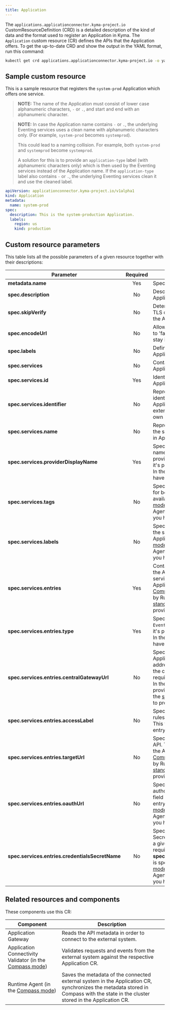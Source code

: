 ```yaml
---
title: Application
---
```


The `applications.applicationconnector.kyma-project.io` CustomResourceDefinition (CRD) is a detailed description of the kind of data and the format used to register an Application in Kyma. The `Application` custom resource (CR) defines the APIs that the Application offers. To get the up-to-date CRD and show the output in the YAML format, run this command:

```bash
kubectl get crd applications.applicationconnector.kyma-project.io -o yaml
```

## Sample custom resource

This is a sample resource that registers the `system-prod` Application which offers one service.

>**NOTE:** The name of the Application must consist of lower case alphanumeric characters, `-` or `.`, and start and end with an alphanumeric character.

>**NOTE:** In case the Application name contains `-` or `.`, the underlying Eventing services uses a clean name with alphanumeric characters only. (For example, `system-prod` becomes `systemprod`).
>
> This could lead to a naming collision. For example, both `system-prod` and `systemprod` become `systemprod`.
>
> A solution for this is to provide an `application-type` label (with alphanumeric characters only) which is then used by the Eventing services instead of the Application name. If the `application-type` label also contains `-` or `.`, the underlying Eventing services clean it and use the cleaned label.

```yaml
apiVersion: applicationconnector.kyma-project.io/v1alpha1
kind: Application
metadata:
  name: system-prod
spec:
  description: This is the system-production Application.
  labels:
    region: us
    kind: production
```

## Custom resource parameters

This table lists all the possible parameters of a given resource together with their descriptions:

| Parameter   |      Required      |  Description |
|----------|:-------------:|------|
| **metadata.name** | Yes | Specifies the name of the CR. |
| **spec.description** | No | Describes the connected Application.  |
| **spec.skipVerify** | No | Determines whether to skip TLS certificate verification for the Application.  |
| **spec.encodeUrl** | No | Allows for URL encoding. If set to 'false', your URL segments stay intact. |
| **spec.labels** | No | Defines the labels of the Application. |
| **spec.services** | No | Contains all services that the Application provides. |
| **spec.services.id** | Yes | Identifies the service that the Application provides. |
| **spec.services.identifier** | No | Represents an additional identifier unique in the Application scope. Allows the external system to provide its own identifier. |
| **spec.services.name** | No | Represents a unique name of the service. Used for proxying in Application Gateway. |
| **spec.services.providerDisplayName** | Yes | Specifies a human-readable name of the Application service provider. In the [Compass mode](../../01-overview/main-areas/application-connectivity/README.md), it's provided by Runtime Agent. In the [standalone mode](../../01-overview/main-areas/application-connectivity/README.md), you have to provide it yourself. |
| **spec.services.tags** | No | Specifies additional tags used for better documentation of the available APIs. In the [Compass mode](../../01-overview/main-areas/application-connectivity/README.md), it's provided by Runtime Agent. In the [standalone mode](../../01-overview/main-areas/application-connectivity/README.md), you have to provide it yourself. |
| **spec.services.labels** | No | Specifies additional labels for the service offered by the Application. In the [Compass mode](../../01-overview/main-areas/application-connectivity/README.md), it's provided by Runtime Agent. In the [standalone mode](../../01-overview/main-areas/application-connectivity/README.md), you have to provide it yourself. |
| **spec.services.entries** | Yes | Contains the information about the APIs and events that the service offered by the Application provides. In the [Compass mode](../../01-overview/main-areas/application-connectivity/README.md), it's provided by Runtime Agent. In the [standalone mode](../../01-overview/main-areas/application-connectivity/README.md), you have to provide it yourself. |
| **spec.services.entries.type** | Yes | Specifies the entry type: `API` or `Events`. In the [Compass mode](../../01-overview/main-areas/application-connectivity/README.md), it's provided by Runtime Agent. In the [standalone mode](../../01-overview/main-areas/application-connectivity/README.md), you have to provide it yourself. |
| **spec.services.entries.centralGatewayUrl** | No | Specifies the URL of Application Gateway. Internal address resolvable only within the cluster. This field is required for the API entry type. In the [Compass mode](../../01-overview/main-areas/application-connectivity/README.md), it's provided by Runtime Agent. In the [standalone mode](../../01-overview/main-areas/application-connectivity/README.md), you have to provide it yourself. |
| **spec.services.entries.accessLabel** | No | Specifies the label used in Istio rules in Application Connector. This field is required for the API entry type. |
| **spec.services.entries.targetUrl** |  No | Specifies the URL of a given API. This field is required for the API entry type. In the [Compass mode](../../01-overview/main-areas/application-connectivity/README.md), it's provided by Runtime Agent. In the [standalone mode](../../01-overview/main-areas/application-connectivity/README.md), you have to provide it yourself. |
| **spec.services.entries.oauthUrl** | No | Specifies the URL used to authorize with a given API. This field is required for the API entry type. In the [Compass mode](../../01-overview/main-areas/application-connectivity/README.md), it's provided by Runtime Agent. In the [standalone mode](../../01-overview/main-areas/application-connectivity/README.md), you have to provide it yourself. |
| **spec.services.entries.credentialsSecretName** | No | Specifies the name of the Secret which allows you to call a given API. This field is required if **spec.services.entries.oauthUrl** is specified. In the [Compass mode](../../01-overview/main-areas/application-connectivity/README.md), it's provided by Runtime Agent. In the [standalone mode](../../01-overview/main-areas/application-connectivity/README.md), you have to provide it yourself. |

## Related resources and components

These components use this CR:

| Component   |  Description |
|-----------|-------------|
| Application Gateway | Reads the API metadata in order to connect to the external system. | 
| Application Connectivity Validator (in the [Compass mode](../../01-overview/main-areas/application-connectivity/README.md)) | Validates requests and events from the external system against the respective Application CR. |
| Runtime Agent (in the [Compass mode](../../01-overview/main-areas/application-connectivity/README.md)) | Saves the metadata of the connected external system in the Application CR, synchronizes the metadata stored in Compass with the state in the cluster stored in the Application CR. |
